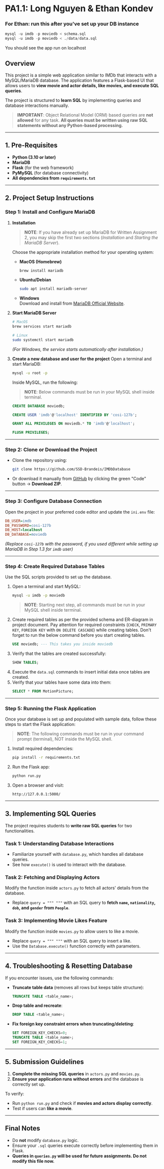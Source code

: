 # PA1.1: Long Nguyen & Ethan Kondev

### For Ethan: run this after you've set up your DB instance
```python
mysql -u imdb -p moviedb < schema.sql
mysql -u imdb -p moviedb < ./data/data.sql
```

You should see the app run on localhost

## Overview
This project is a simple web application similar to IMDb that interacts with a MySQL/MariaDB database. The application features a Flask-based UI that allows users to **view movie and actor details, like movies, and execute SQL queries**.

The project is structured to **learn SQL** by implementing queries and database interactions manually.

> **IMPORTANT**: Object Relational Model (ORM) based queries are **not allowed** for any task. **All queries must be written using raw SQL statements without any Python-based processing.**

---

## **1. Pre-Requisites**
- **Python (3.10 or later)**
- **MariaDB**
- **Flask** (for the web framework)
- **PyMySQL** (for database connectivity)
- **All dependencies from `requirements.txt`**

---

## **2. Project Setup Instructions**

### **Step 1: Install and Configure MariaDB**
1. **Installation**  
   > **NOTE**: If you have already set up MariaDB for Written Assignment 2, you may skip the first two sections (*Installation* and *Starting the MariaDB Server*).

   Choose the appropriate installation method for your operating system:
    - **MacOS (Homebrew)**  
      ```bash
      brew install mariadb
      ```
    - **Ubuntu/Debian**  
      ```bash
      sudo apt install mariadb-server
      ```
    - **Windows**  
      Download and install from [MariaDB Official Website](https://mariadb.org/).

2. **Start MariaDB Server**
   ```bash
   # MacOS
   brew services start mariadb
   
   # Linux
   sudo systemctl start mariadb
   ```

   *(For Windows, the service starts automatically after installation.)*

3. **Create a new database and user for the project**
   Open a terminal and start MariaDB:
   ```bash
   mysql -u root -p
   ```

   Inside MySQL, run the following:
   > **NOTE**: Below commands must be run in your MySQL shell inside terminal.
   ```sql
   CREATE DATABASE moviedb;

   CREATE USER 'imdb'@'localhost' IDENTIFIED BY 'cosi-127b';

   GRANT ALL PRIVILEGES ON moviedb.* TO 'imdb'@'localhost';

   FLUSH PRIVILEGES;
   ```

---

### **Step 2: Clone or Download the Project**
- Clone the repository using:
  ```bash
  git clone https://github.com/SSD-Brandeis/IMDbDatabase
  ```
- Or download it manually from [GitHub](https://github.com/SSD-Brandeis/IMDbDatabase) by clicking the green "Code" button → **Download ZIP**.

---

### **Step 3: Configure Database Connection**
Open the project in your preferred code editor and update the `ini.env` file:

```ini
DB_USER=imdb
DB_PASSWORD=cosi-127b
DB_HOST=localhost
DB_DATABASE=moviedb
```

*(Replace `cosi-127b` with the password, if you used different while setting up MariaDB in Step 1.3 for `imdb` user)*

---

### **Step 4: Create Required Database Tables**
Use the SQL scripts provided to set up the database.

1. Open a terminal and start MySQL:
   ```bash
   mysql -u imdb -p moviedb
   ```
   > **NOTE**: Starting next step, all commands must be run in your MySQL shell inside terminal.
2. Create required tables as per the provided schema and ER-diagram in project document. Pay attention for required constraints (`CHECK`, `PRIMARY KEY`, `FOREIGN KEY` with `ON DELETE CASCADE`) while creating tables. Don't forget to run the below command before you start creating tables.
   ```sql
   USE moviedb; --- This takes you inside moviedb
   ```
3. Verify that the tables are created successfully:
   ```sql
   SHOW TABLES;
   ```
4. Execute the `data.sql` commands to insert initial data once tables are created.
5. Verify that your tables have some data into them:
   ```sql
   SELECT * FROM MotionPicture;
   ```

---

### **Step 5: Running the Flask Application**
Once your database is set up and populated with sample data, follow these steps to start the Flask application:
> **NOTE**: The following commands must be run in your command prompt (terminal), NOT inside the MySQL shell.
1. Install required dependencies:
   ```bash
   pip install -r requirements.txt
   ```
2. Run the Flask app:
   ```bash
   python run.py
   ```
3. Open a browser and visit:
   ```
   http://127.0.0.1:5000/
   ```

---

## **3. Implementing SQL Queries**
The project requires students to **write raw SQL queries** for two functionalities.

### **Task 1: Understanding Database Interactions**
- Familiarize yourself with `database.py`, which handles all database queries.
- See how `execute()` is used to interact with the database.

### **Task 2: Fetching and Displaying Actors**
Modify the function inside `actors.py` to fetch all actors' details from the database.
- Replace `query = """ """` with an SQL query to **fetch `name`, `nationality`, `dob`, and `gender` from `People`**.

### **Task 3: Implementing Movie Likes Feature**
Modify the function inside `movies.py` to allow users to like a movie.
- Replace `query = """ """` with an SQL query to insert a like.
- Use the `Database.execute()` function correctly with parameters.

---

## **4. Troubleshooting & Resetting Database**
If you encounter issues, use the following commands:

- **Truncate table data** (removes all rows but keeps table structure):
  ```sql
  TRUNCATE TABLE <table_name>;
  ```
- **Drop table and recreate**:
  ```sql
  DROP TABLE <table_name>;
  ```
- **Fix foreign key constraint errors when truncating/deleting**:
  ```sql
  SET FOREIGN_KEY_CHECKS=0;
  TRUNCATE TABLE <table_name>;
  SET FOREIGN_KEY_CHECKS=1;
  ```

---

## **5. Submission Guidelines**
1. **Complete the missing SQL queries** in `actors.py` and `movies.py`.
2. **Ensure your application runs without errors** and the database is correctly set up.

To verify:
- Run `python run.py` and check if **movies and actors display correctly**.
- Test if users can **like a movie**.

---

## **Final Notes**
- Do **not** modify `database.py` logic.
- Ensure your `.sql` queries execute correctly before implementing them in Flask.
- **Queries in `queries.py` will be used for future assignments. Do not modify this file now.**
